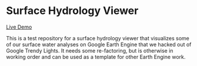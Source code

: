 Surface Hydrology Viewer
================================

[Live Demo](https://ks-cig-webmap.appspot.com)

This is a test repository for a surface hydrology viewer that visualizes some of our surface water analyses on Google Earth Engine that we hacked out of Google Trendy Lights. It needs some re-factoring, but is otherwise in working order and can be used as a template for other Earth Engine work.
